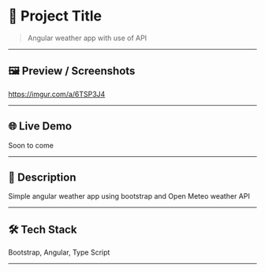 # 📌 Project Title

> Angular weather app with use of API

---

## 🖼️ Preview / Screenshots

https://imgur.com/a/6TSP3J4

---

## 🌐 Live Demo

Soon to come

---

## 📖 Description

Simple angular weather app using bootstrap and Open Meteo weather API

---

## 🛠️ Tech Stack

Bootstrap, Angular, Type Script

---
